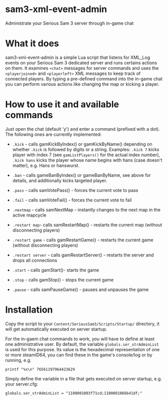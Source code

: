 # sam3-xml-event-admin
Administrate your Serious Sam 3 server through in-game chat

# What it does
sam3-xml-event-admin is a simple Lua script that listens for XML_Log events on your Serious Sam 3 dedicated server and runs certains actions on them. It examines `<chat>` messages for server commands and uses the `<playerjoined>` and `<playerleft>` XML messages to keep track of connected players. By typing a pre-defined command into the in-game chat you can perform various actions like changing the map or kicking a player.

# How to use it and available commands
Just open the chat (default 'y') and enter a command (prefixed with a dot). The following ones are currently implemented:

* `.kick` - calls gamKickByIndex() or gamKickByName() depending on whether `.kick` is followed by digits or a string. Examples: `.kick 7` kicks player with index 7 (see `gamListPlayers()` for the actual index number), `.kick hans` kicks the player whose name begins with hans (case doesn't matter), e.g. Hans or hanswurst.
* `.ban` - calls gameBanByIndex() or gameBanByName, see above for details, and additionally kicks targeted player.
      
* `.pass` - calls samVotePass() - forces the current vote to pass
* `.fail` - calls samVoteFail() - forces the current vote to fail

* `.nextmap` - calls samNextMap - instantly changes to the next map in the active mapcycle
* `.restart map`- calls samRestartMap() - restarts the current map (without disconnecting players)
* `.restart game` - calls gamRestartGame() - restarts the current game (without disconnecting players)
* `.restart server` - calls gamRestartServer() - restarts the server and drops all connections

* `.start` - calls gamStart()- starts the game
* `.stop`  - calls gamStop() - stops the current game
* `.pause` - calls samPauseGame() - pauses and unpauses the game

# Installation
Copy the script to your `Content/SeriousSam3/Scripts/Startup/` directory, it will get automatically executed on server startup.

For the in-gaem chat commands to work, you will have to define at least one administrative user. By default, the variable `globals.ser_strAdminList` is used for this purpose. Its value is the hexadecimal representation of one or more steamID64, you can find these in the game's console/log or by running, e.g.

	printf "%x\n" 76561197964423629

Simply define the variable in a file that gets executed on server startup, e.g. your server.cfg:

	globals.ser_strAdminList = "1100001003f71cd;1100001066b41df;"
